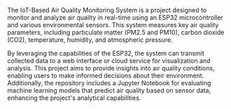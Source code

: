 The IoT-Based Air Quality Monitoring System is a project designed to monitor and analyze air quality in real-time using an ESP32 microcontroller and various environmental sensors. This system measures key air quality parameters, including particulate matter (PM2.5 and PM10), carbon dioxide (CO2), temperature, humidity, and atmospheric pressure.

By leveraging the capabilities of the ESP32, the system can transmit collected data to a web interface or cloud service for visualization and analysis. This project aims to provide insights into air quality conditions, enabling users to make informed decisions about their environment. Additionally, the repository includes a Jupyter Notebook for evaluating machine learning models that predict air quality based on sensor data, enhancing the project's analytical capabilities.

